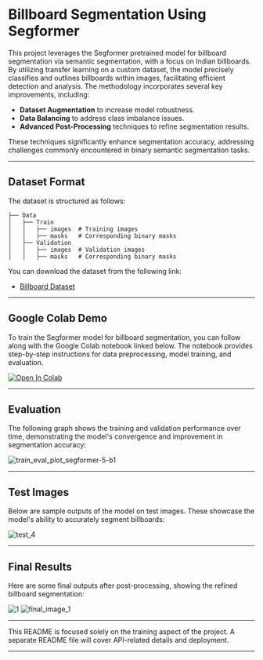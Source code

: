 # Billboard Segmentation Using Segformer

This project leverages the Segformer pretrained model for billboard segmentation via semantic segmentation, with a focus on Indian billboards. By utilizing transfer learning on a custom dataset, the model precisely classifies and outlines billboards within images, facilitating efficient detection and analysis. The methodology incorporates several key improvements, including:

- **Dataset Augmentation** to increase model robustness.
- **Data Balancing** to address class imbalance issues.
- **Advanced Post-Processing** techniques to refine segmentation results.

These techniques significantly enhance segmentation accuracy, addressing challenges commonly encountered in binary semantic segmentation tasks.

---

## Dataset Format

The dataset is structured as follows:

```plaintext
├── Data
│   ├── Train
│   │   ├── images  # Training images
│   │   ├── masks   # Corresponding binary masks
│   ├── Validation
│   │   ├── images  # Validation images
│   │   ├── masks   # Corresponding binary masks
```

You can download the dataset from the following link:
- [Billboard Dataset](https://drive.google.com/drive/folders/1umZfdIY24rsAeupfPlATWtvL-rLyTbzV?usp=sharing)

---

## Google Colab Demo

To train the Segformer model for billboard segmentation, you can follow along with the Google Colab notebook linked below. The notebook provides step-by-step instructions for data preprocessing, model training, and evaluation.

[![Open In Colab](https://colab.research.google.com/assets/colab-badge.svg)](https://github.com/Deepchavda007/Billboard-Segmentation-using-Segformer/blob/main/notebook/Billboard_Segmentation.ipynb)

---

## Evaluation

The following graph shows the training and validation performance over time, demonstrating the model's convergence and improvement in segmentation accuracy:

![train_eval_plot_segformer-5-b1](https://github.com/Deepchavda007/Billboard-Segmentation-using-Segformer/assets/82630272/46913fdc-154a-45f5-8090-e8d2858dfde4)

---

## Test Images

Below are sample outputs of the model on test images. These showcase the model's ability to accurately segment billboards:

![test_4](https://github.com/Deepchavda007/Billboard-Segmentation-using-Segformer/assets/82630272/c240f459-f01a-4160-81e3-f3e0de64591c)

---

## Final Results

Here are some final outputs after post-processing, showing the refined billboard segmentation:

![1](https://github.com/Deepchavda007/Billboard-Segmentation-using-Segformer/assets/82630272/7c9a5ec5-ebe1-40fd-a855-f5e212b3f7b9)
![final_image_1](https://github.com/Deepchavda007/Billboard-Segmentation-using-Segformer/assets/82630272/13a6358c-bbcf-47df-bfdf-d048140e34b1)

---

This README is focused solely on the training aspect of the project. A separate README file will cover API-related details and deployment.

---
